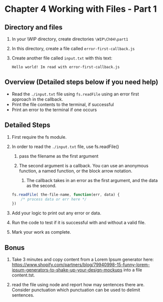 # Chapter 4 Working with Files - Part 1

## Directory and files

1. In your \WIP directory, create directories `\WIP\Ch04\part1`

1. In this directory, create a file called `error-first-callback.js`

1. Create another file called `input.txt` with this text: 
    ```
    Hello world! Im read with error-first-callback.js
    ```

## Overview (Detailed steps below if you need help)

*  Read the `./input.txt` file using `fs.readFile` using an error first approach in the callback.
* Print the file contents to the terminal, if successful
* Print an error to the terminal if one occurs

## Detailed Steps

1. First require the fs module.

1. In order to read the `./input.txt` file, use fs.readFile()
   1. pass the filename as the first argument  

   2. The second argument is a callback. You can use an anonymous function, a named function, or the block arrow notation.
      1. The callback takes in an error as the first argument, and the data as the second.

    ```javascript
    fs.readFile( the-file-name, function(err, data) {
        /* process data or err here */
    })
    ```
 
 1. Add your logic to print out any error or data.
 
 2. Run the code to test if it is successful with and without a valid file.
   
1. Mark your work as complete.
   
 ## Bonus 

1. Take 3 minutes and copy content from a Lorem Ipsum generator here: https://www.shopify.com/partners/blog/79940998-15-funny-lorem-ipsum-generators-to-shake-up-your-design-mockups into a file content.tst.

1. read the file using node and report how may sentences there are. Consider punctuation which punctuation can be used to delimit sentences.